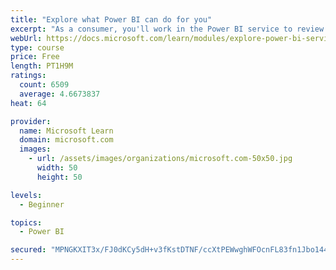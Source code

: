 ```yaml
---
title: "Explore what Power BI can do for you"
excerpt: "As a consumer, you'll work in the Power BI service to review and interact with content that has been shared with you. This module provides the foundational information that you need to work effectively in the Power BI service."
webUrl: https://docs.microsoft.com/learn/modules/explore-power-bi-service/
type: course
price: Free
length: PT1H9M
ratings:
  count: 6509
  average: 4.6673837
heat: 64

provider:
  name: Microsoft Learn
  domain: microsoft.com
  images:
    - url: /assets/images/organizations/microsoft.com-50x50.jpg
      width: 50
      height: 50

levels:
  - Beginner

topics:
  - Power BI

secured: "MPNGKXIT3x/FJ0dKCy5dH+v3fKstDTNF/ccXtPEWwghWFOcnFL83fn1Jbo144ri/Btc2p8nNu84lzmsQZNHHqOR0C/Y6PLNRyZy6SH3tgu+Czy7YRZAKHDafM5egp4I1HIVr3DlPyGLAfh94tBHDwDB44WdYy3zX93m2FKT7+RfkVyFA4zsk0FtxolEL0iW64bHxD2/DHGgYLDa3h4mIKNiA3K57IZpm3kBVhV465xuliqVZz21tdbN8Z4gfc7+Yo4AmkDHB8z2UukHZsz1U8TrlvvBOYMOlXQuQLMhT+C7voVhRflgKnGkBkl9gOrbFfmZ1ylAd4/vUF4VaUZtUCovJGMe1Ve/rQIuVsE930ChOQ6rg9Qd4i2m8jXsZ2Gos/QlkoKMzVnuvgm9lWvOaFMK/qV2aDtoORDpBYZGCJMw=;55giiSLkkog/oQuHqZn0Cw=="
---
```


